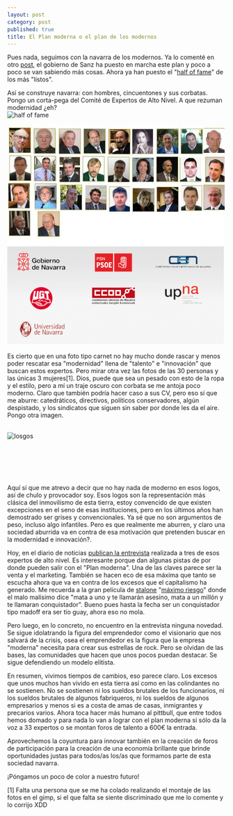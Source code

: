 ```yaml
---
layout: post
category: post
published: true
title: El Plan moderna o el plan de los modernos
---
```


Pues nada, seguimos con la navarra de los modernos. Ya lo comenté en otro <a href="http://www.investic.net/blog/karlos/plan_moderna_plan_economico_navarra" title="moderna">post</a>,  el gobierno de Sanz ha puesto en marcha este plan y poco a poco se van sabiendo más cosas. Ahora ya han puesto el "<a href="http://www.modernanavarra.com/es/modelo_todos/comite_expertos_alto_nivel.aspx" title="listos">half of fame</a>"  de los más "listos". 

Así se construye navarra: con hombres, cincuentones y sus corbatas. Pongo un corta-pega del Comité de Expertos de Alto Nivel. A que rezuman modernidad ¿eh?
<br/>
<img src="/files/u1/halfoffame.jpg" width="500" height="277" alt="half of fame" />

![halfoffame.jpg](/medias/halfoffame.jpg)
![logos.png](/medias/logos.png)


Es cierto que en una foto tipo carnet no hay mucho donde rascar y menos poder rescatar esa "modernidad" llena de "talento" e "innovación" que buscan estos expertos. Pero mirar otra vez las fotos de las 30 personas y las únicas 3 mujeres[1]. Dios, puede que sea un pesado con esto de la ropa y el estilo, pero a mí un traje oscuro con corbata se me antoja poco moderno. Claro que también podría hacer caso a sus CV, pero eso sí que me aburre: catedráticos, directivos, políticos conservadores, algún despistado, y los sindicatos que siguen sin saber por donde les da el aire. Pongo otra imagen.

<br/>
<img src="/files/u1/logos.png" width="500" height="227" alt="losgos" />
<br/>
<br/>
<br/>
<br/>
<br/>
<br/>
<br/>
Aquí sí que me atrevo a decir que no hay nada de moderno en esos logos, así de chulo y provocador soy. Esos logos son la representación más clásica del inmovilismo de esta tierra, estoy convencido de que existen excepciones en el seno de esas instituciones, pero en los últimos años han demostrado ser grises y convencionales.  Ya sé que no son argumentos de peso, incluso algo infantiles. Pero es que realmente me aburren, y claro una sociedad aburrida va en contra de esa motivación que pretenden buscar en la modernidad e innovación?. 

Hoy, en el diario de noticias <a href="http://www.noticiasdenavarra.com/ediciones/2009/02/01/economia/navarra/d01nav40.1496043.php" title="moderna">publican la entrevista</a> realizada a tres de esos expertos de alto nivel.  Es interesante porque dan algunas pistas de por donde pueden salir con el "Plan moderna". Una de las claves parece ser la venta y el marketing. También se hacen eco de esa máxima que tanto se escucha ahora que va en contra de los excesos que el capitalismo ha generado. Me recuerda a la gran película de <a href="http://www.google.es/url?q=http://es.wikipedia.org/wiki/Sylvester_Stallone&sa=X&oi=revisions_result&resnum=1&ct=result&cd=1&usg=AFQjCNGptamqMW2co1XFK83cvv15vzYqPA" title="stalone">stalone</a>  "<a href="http://www.filmaffinity.com/es/film221056.html" title="maximo riesgo">máximo riesgo</a>" donde el malo malísimo dice "mata a uno y te llamarán asesino, mata a un millón y te llamaran conquistador". Bueno pues hasta la fecha ser un conquistador tipo madoff era ser tío guay, ahora eso no mola.

Pero luego, en lo concreto, no encuentro en la entrevista ninguna novedad. Se sigue idolatrando la figura del emprendedor como el visionario que nos salvará de la crisis, osea el emprendedor es la figura que la empresa "moderna" necesita para crear sus estrellas de rock. Pero se olvidan de las bases, las comunidades que hacen que unos pocos puedan destacar. Se sigue defendiendo un modelo elitista. 

En resumen, vivimos tiempos de cambios, eso parece claro. Los excesos que unos muchos han vivido en esta tierra así como en las colindantes no se sostienen. No se sostienen ni los sueldos brutales de los funcionarios, ni los sueldos brutales de algunos fabriqueros, ni los sueldos de algunos empresarios y menos si es  a costa de amas de casas, inmigrantes y precarios varios. Ahora toca hacer más humano al pittbull, que entre todos hemos domado y para nada lo van a lograr con el plan moderna si sólo da la voz a 33 expertos o se montan foros de talento a 600€ la entrada.

Aprovechemos la coyuntura para innovar también en la creación de foros de participación para la creación de una economía brillante que brinde oportunidades justas para todos/as los/as que formamos parte de esta sociedad navarra. 

¡Póngamos un poco de color a nuestro futuro!

[1] Falta una persona que se me ha colado realizando el montaje de las fotos en el gimp, si el que falta se siente discriminado que me lo comente y lo corrijo XDD